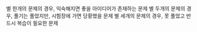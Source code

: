 별 한개의 문제의 경우, 익숙해지면 좋을 아이디어가 존재하는 문제
별 두개의 문제의 경우, 풀기는 풀었지만, 시험장에 가면 당황했을 문제
별 세개의 문제의 경우, 못 풀었고 반드시 복습이 필요한 문제
